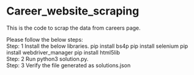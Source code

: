 # Career_website_scraping

This is the code to scrap the data from careers page.

Please follow the below steps:
</br>
Step: 1 Install the below libraries.
pip install bs4p
pip install selenium
pip install webdriver_manager
pip install html5lib
</br>
Step: 2 Run python3 solution.py. 
</br>
Step: 3 Verify the file generated as solutions.json
</br>

